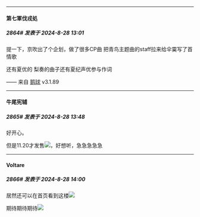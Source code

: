 ﻿
*****

####  第七軍伐戎処  
##### 2864#       发表于 2024-8-28 13:01

提一下，京吹出了个企划，做了很多CP曲
把青鸟主题曲的staff拉来给伞霙写了首情歌

还有夏优的
梨奏的曲子还有夏纪声优参与作词

—— 来自 [鹅球](https://www.pgyer.com/GcUxKd4w) v3.1.89


*****

####  牛尾宪辅  
##### 2865#       发表于 2024-8-28 13:48

好开心。

但是11.20才发售<img src="https://static.saraba1st.com/image/smiley/face2017/135.png" referrerpolicy="no-referrer">，好想听，急急急急急


*****

####  Voltare  
##### 2866#       发表于 2024-8-28 14:00

居然还可以在首页看到这楼<img src="https://static.saraba1st.com/image/smiley/face/88.gif" referrerpolicy="no-referrer">

期待期待期待<img src="https://static.saraba1st.com/image/smiley/face/159.jpg" referrerpolicy="no-referrer">

